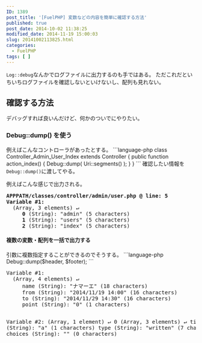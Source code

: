 ```yaml
---
ID: 1389
post_title: '[FuelPHP] 変数などの内容を簡単に確認する方法'
published: true
post_date: 2014-10-02 11:38:25
modified_date: 2014-11-19 15:00:03
slug: 20141002113825.html
categories:
  - FuelPHP
tags: [ ]
---
```

<code>Log::debug</code>なんかでログファイルに出力するのも手ではある。
ただこれだといちいちログファイルを確認しないといけないし、配列も見れない。
<!--more-->
<h2>確認する方法</h2>
デバッグすれば良いんだけど、何かのついでにやりたい。

<h3>Debug::dump() を使う</h3>
例えばこんなコントローラがあったとする。
```language-php
class Controller_Admin_User_Index extends Controller {
  public function action_index() {
    Debug::dump( Uri::segments() );
  }
}
```
確認したい情報を<code>Debug::dump()</code>に渡してやる。

例えばこんな感じで出力される。
<pre><b>APPPATH/classes/controller/admin/user.php @ line: 5</b>
<b>Variable #1:</b>
  (Array, 3 elements) ↵
     <b>0</b> (String): "<span class="text-danger">admin</span>" (5 characters)
     <b>1</b> (String): "<span class="text-danger">users</span>" (5 characters)
     <b>2</b> (String): "<span class="text-danger">index</span>" (5 characters)
</pre>

<h4>複数の変数・配列を一括で出力する</h4>
引数に複数指定することができるのでそうする。
```language-php
Debug::dump($header, $footer);
```
<pre>
Variable #1:
  (Array, 4 elements) &#8629;
     name (String): "ナマーエ" (18 characters)
     from (String): "2014/11/19 14:00" (16 characters)
     to (String): "2014/11/29 14:30" (16 characters)
     point (String): "0" (1 characters)


Variable #2:
  (Array, 1 element) &#8629;
     0 (Array, 3 elements) &#8629;
         title (String): "a" (1 characters)
         type (String): "written" (7 characters)
         choices (String): "" (0 characters)
</pre>
